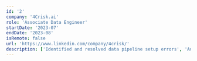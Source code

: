 ```yaml
---
id: '2'
company: '4Crisk.ai'
role: 'Associate Data Engineer'
startDate: '2023-07'
endDate: '2023-08'
isRemote: false
url: 'https://www.linkedin.com/company/4crisk/'
description: ['Identified and resolved data pipeline setup errors', 'Automated transfer of daily generated folders to Amazon S3 bucket', 'Reduced manual intervention by 80%' ]
---
```


#